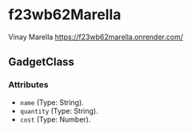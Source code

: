 # f23wb62Marella
Vinay Marella
<https://f23wb62marella.onrender.com/>
## GadgetClass

### Attributes

- `name` (Type: String).
- `quantity` (Type: String).
- `cost` (Type: Number).

